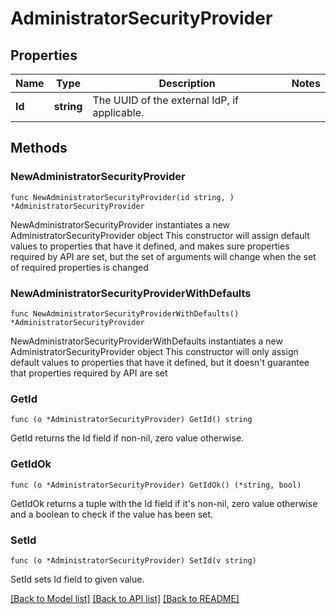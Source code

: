# AdministratorSecurityProvider

## Properties

Name | Type | Description | Notes
------------ | ------------- | ------------- | -------------
**Id** | **string** | The UUID of the external IdP, if applicable. | 

## Methods

### NewAdministratorSecurityProvider

`func NewAdministratorSecurityProvider(id string, ) *AdministratorSecurityProvider`

NewAdministratorSecurityProvider instantiates a new AdministratorSecurityProvider object
This constructor will assign default values to properties that have it defined,
and makes sure properties required by API are set, but the set of arguments
will change when the set of required properties is changed

### NewAdministratorSecurityProviderWithDefaults

`func NewAdministratorSecurityProviderWithDefaults() *AdministratorSecurityProvider`

NewAdministratorSecurityProviderWithDefaults instantiates a new AdministratorSecurityProvider object
This constructor will only assign default values to properties that have it defined,
but it doesn't guarantee that properties required by API are set

### GetId

`func (o *AdministratorSecurityProvider) GetId() string`

GetId returns the Id field if non-nil, zero value otherwise.

### GetIdOk

`func (o *AdministratorSecurityProvider) GetIdOk() (*string, bool)`

GetIdOk returns a tuple with the Id field if it's non-nil, zero value otherwise
and a boolean to check if the value has been set.

### SetId

`func (o *AdministratorSecurityProvider) SetId(v string)`

SetId sets Id field to given value.



[[Back to Model list]](../README.md#documentation-for-models) [[Back to API list]](../README.md#documentation-for-api-endpoints) [[Back to README]](../README.md)


